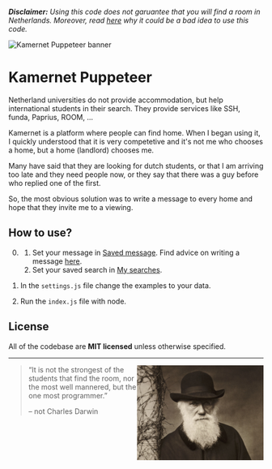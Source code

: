 _**Disclaimer:** Using this code does not garuantee that you will find a room in Netherlands. Moreover, read [here](ADVICE.md) why it could be a bad idea to use this code._

![Kamernet Puppeteer banner](https://nomomon.github.io/images/kamernet-puppeteer.jpeg)

# Kamernet Puppeteer
Netherland universities do not provide accommodation, but help international students in their search. They provide services like SSH, funda, Paprius, ROOM, ...

Kamernet is a platform where people can find home. When I began using it, I quickly understood that it is very competetive and it's not me who chooses a home, but a home (landlord) chooses me.

Many have said that they are looking for dutch students, or that I am arriving too late and they need people now, or they say that there was a guy before who replied one of the first.

So, the most obvious solution was to write a message to every home and hope that they invite me to a viewing.

## How to use?
0. 
    1. Set your message in [Saved message](https://kamernet.nl/mijn-berichten/custom). Find advice on writing a message [here](ADVICE.md#message).
    2. Set your saved search in [My searches](https://kamernet.nl/account/alerts).

1. In the `settings.js` file change the examples to your data.

2. Run the `index.js` file with node.

## License
All of the codebase are **MIT licensed** unless otherwise specified.

---

<img src="images/charles-darwin.jpeg" width="250px" align="right"/>

> “It is not the strongest of the students that find the room, nor the most well mannered, but the one most programmer.”
>
> – not Charles Darwin
